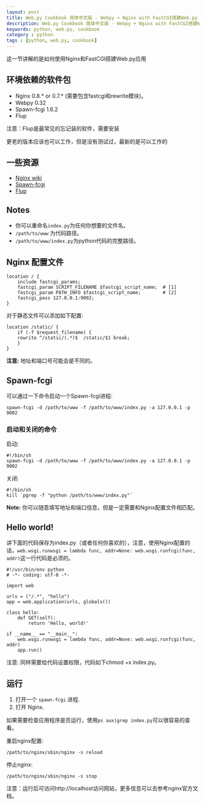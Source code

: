 ```yaml
---
layout: post
title: Web.py Cookbook 简体中文版 - Webpy + Nginx with FastCGI搭建Web.py
description: Web.py Cookbook 简体中文版 - Webpy + Nginx with FastCGI搭建Web.py
keywords: python, web.py, cookbook
category : python
tags : [python, web.py, cookbook]
---
```


这一节讲解的是如何使用Nginx和FastCGI搭建Web.py应用

## 环境依赖的软件包

* Nginx 0.8.\* or 0.7.\* (需要包含fastcgi和rewrite模块)。
* Webpy 0.32
* Spawn-fcgi 1.6.2
* Flup

注意：Flup是最常见的忘记装的软件，需要安装

更老的版本应该也可以工作，但是没有测试过，最新的是可以工作的

## 一些资源

* [Nginx wiki](http://wiki.nginx.org/NginxInstall)
* [Spawn-fcgi](http://redmine.lighttpd.net/projects/spawn-fcgi/news)
* [Flup](http://trac.saddi.com/flup)

## Notes

* 你可以重命名`index.py`为任何你想要的文件名。
* `/path/to/www` 为代码路径。
* `/path/to/www/index.py`为python代码的完整路径。

## Nginx 配置文件

	location / {
	    include fastcgi_params;
	    fastcgi_param SCRIPT_FILENAME $fastcgi_script_name;  # [1]
	    fastcgi_param PATH_INFO $fastcgi_script_name;        # [2]
	    fastcgi_pass 127.0.0.1:9002;
	}

对于静态文件可以添加如下配置:

	location /static/ {
	    if (-f $request_filename) {
		rewrite ^/static/(.*)$  /static/$1 break;
	    }
	}

__注意:__ 地址和端口号可能会是不同的。

## Spawn-fcgi

可以通过一下命令启动一个Spawn-fcgi进程:

	spawn-fcgi -d /path/to/www -f /path/to/www/index.py -a 127.0.0.1 -p 9002

### 启动和关闭的命令

启动:

	#!/bin/sh
	spawn-fcgi -d /path/to/www -f /path/to/www/index.py -a 127.0.0.1 -p 9002

关闭:

	#!/bin/sh
	kill `pgrep -f "python /path/to/www/index.py"`

__Note:__ 你可以随意填写地址和端口信息，但是一定需要和Nginx配置文件相匹配。

## Hello world!

讲下面的代码保存为index.py（或者任何你喜欢的），注意，使用Nginx配置的话，`web.wsgi.runwsgi = lambda func, addr=None: web.wsgi.runfcgi(func, addr)`这一行代码是必须的。

	#!/usr/bin/env python
	# -*- coding: utf-8 -*-

	import web

	urls = ("/.*", "hello")
	app = web.application(urls, globals())

	class hello:
		def GET(self):
			return 'Hello, world!'

	if __name__ == "__main__":
		web.wsgi.runwsgi = lambda func, addr=None: web.wsgi.runfcgi(func, addr)
		app.run()

注意: 同样需要给代码设置权限，代码如下chmod +x index.py。

## 运行

1. 打开一个 `spawn-fcgi` 进程.
2. 打开 Nginx.

如果需要检查应用程序是否运行，使用`ps aux|grep index.py`可以很容易的查看。

重启nginx配置:

	/path/to/nginx/sbin/nginx -s reload

停止nginx:

	/path/to/nginx/sbin/nginx -s stop

注意：运行后可访问http://localhost访问网站，更多信息可以去参考nginx官方文档。